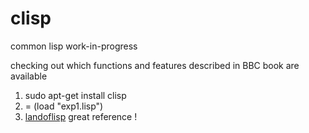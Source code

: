 # clisp
common lisp work-in-progress 

checking out which functions and features described in BBC book are available
<ol>
<li>sudo apt-get install clisp 
</li><li>= (load "exp1.lisp")
</li><li><a href="http://landoflisp.com">landoflisp</a>    great reference !
</li>
</ol>

